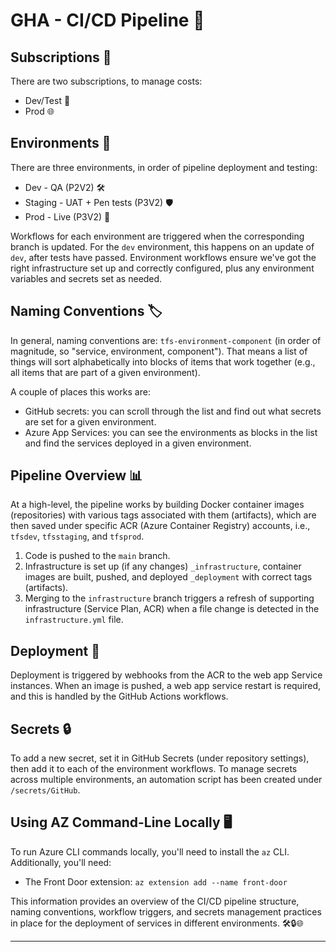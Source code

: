# GHA - CI/CD Pipeline 🚀

## Subscriptions 📑

There are two subscriptions, to manage costs:

- Dev/Test 🧪
- Prod 🌐

## Environments 🌳

There are three environments, in order of pipeline deployment and testing:

- Dev - QA (P2V2) 🛠️
- Staging - UAT + Pen tests (P3V2) 🛡️
- Prod - Live (P3V2) 🚀

Workflows for each environment are triggered when the corresponding branch is updated. For the `dev` environment, this happens on an update of `dev`, after tests have passed. Environment workflows ensure we've got the right infrastructure set up and correctly configured, plus any environment variables and secrets set as needed.

## Naming Conventions 🏷️

In general, naming conventions are: `tfs-environment-component` (in order of magnitude, so "service, environment, component"). That means a list of things will sort alphabetically into blocks of items that work together (e.g., all items that are part of a given environment).

A couple of places this works are:

- GitHub secrets: you can scroll through the list and find out what secrets are set for a given environment.
- Azure App Services: you can see the environments as blocks in the list and find the services deployed in a given environment.

## Pipeline Overview 📊

At a high-level, the pipeline works by building Docker container images (repositories) with various tags associated with them (artifacts), which are then saved under specific ACR (Azure Container Registry) accounts, i.e., `tfsdev`, `tfsstaging`, and `tfsprod`.

1. Code is pushed to the `main` branch.
2. Infrastructure is set up (if any changes) `_infrastructure`, container images are built, pushed, and deployed `_deployment` with correct tags (artifacts).
3. Merging to the `infrastructure` branch triggers a refresh of supporting infrastructure (Service Plan, ACR) when a file change is detected in the `infrastructure.yml` file.

## Deployment 🚚

Deployment is triggered by webhooks from the ACR to the web app Service instances. When an image is pushed, a web app service restart is required, and this is handled by the GitHub Actions workflows.

## Secrets 🔒

To add a new secret, set it in GitHub Secrets (under repository settings), then add it to each of the environment workflows. To manage secrets across multiple environments, an automation script has been created under `/secrets/GitHub`.

## Using AZ Command-Line Locally 🖥️

To run Azure CLI commands locally, you'll need to install the `az` CLI. Additionally, you'll need:

- The Front Door extension: `az extension add --name front-door`

This information provides an overview of the CI/CD pipeline structure, naming conventions, workflow triggers, and secrets management practices in place for the deployment of services in different environments. 🛠️🔒🌐

---